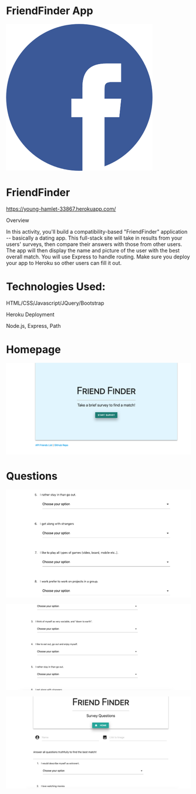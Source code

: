 # FriendFinder App

![FB](https://github.com/darup67/FriendFinder/blob/master/img/fblogo.png)

# FriendFinder


https://young-hamlet-33867.herokuapp.com/

Overview

In this activity, you'll build a compatibility-based "FriendFinder" application -- basically a dating app. This full-stack site will take in results from your users' surveys, then compare their answers with those from other users. The app will then display the name and picture of the user with the best overall match. You will use Express to handle routing. Make sure you deploy your app to Heroku so other users can fill it out.
 
# Technologies Used:
 
 HTML/CSS/Javascript/JQuery/Bootstrap
 
 Heroku Deployment 
 
 Node.js, Express, Path
 
 # Homepage
 
 ![Homepage](https://github.com/darup67/FriendFinder/blob/master/img/Homepageff.png)
 
 
 # Questions
 
 
 ![Homepage](https://github.com/darup67/FriendFinder/blob/master/img/Questions1.png)
 
 ![Homepage](https://github.com/darup67/FriendFinder/blob/master/img/Questions2.png)
 
 ![Homepage](https://github.com/darup67/FriendFinder/blob/master/img/Questions3.png)
 


